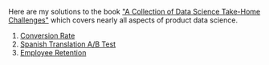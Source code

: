 Here are my solutions to the book ["A Collection of Data Science Take-Home Challenges"](https://datamasked.com/) which covers nearly all aspects of product data science.

1. [Conversion Rate](/solutions/conversion.ipynb)
2. [Spanish Translation A/B Test](/solutions/translationTest.ipynb)
3. [Employee Retention](/solutions/employeeRetention.ipynb)